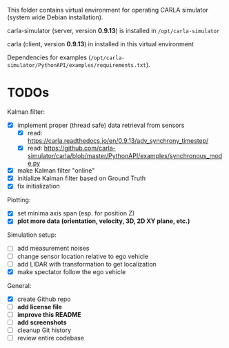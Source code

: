 This folder contains virtual environment for operating CARLA simulator (system wide Debian installation).

carla-simulator (server, version **0.9.13**) is installed in `/opt/carla-simulator`

carla (client, version **0.9.13**)  in installed in this virtual environment

Dependencies for examples (`/opt/carla-simulator/PythonAPI/examples/requirements.txt`).


# TODOs
Kalman filter:
- [x] implement proper (thread safe) data retrieval from sensors
    - [x] read: https://carla.readthedocs.io/en/0.9.13/adv_synchrony_timestep/
    - [x] read: https://github.com/carla-simulator/carla/blob/master/PythonAPI/examples/synchronous_mode.py
- [x] make Kalman filter "online"
- [x] initialize Kalman filter based on Ground Truth
- [x] fix initialization

Plotting:
- [x] set minima axis span (esp. for position Z)
- [x] __plot more data (orientation, velocity, 3D, 2D XY plane, etc.)__

Simulation setup:
- [ ] add measurement noises
- [ ] change sensor location relative to ego vehicle
- [ ] add LIDAR with transformation to get localization
- [x] make spectator follow the ego vehicle

General:
- [x] create Github repo
- [ ] __add license file__
- [ ] __improve this README__
- [ ] __add screenshots__
- [ ] cleanup Git history
- [ ] review entire codebase
